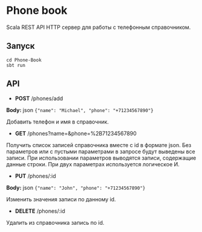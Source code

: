 # Phone book

Scala REST API HTTP сервер для работы с телефонным справочником.

## Запуск

```
cd Phone-Book
sbt run
```

## API

- **POST** /phones/add

**Body:** json `{"name": "Michael", "phone": "+71234567890"}`

Добавить телефон и имя в справочник.

- **GET** /phones?name=&phone=%2B71234567890

Получить список записей справочника вместе с id в формате json.
Без параметров или с пустыми параметрами в запросе будут выведены все записи.
При использовании параметров выводятся записи, содержащие данные строки.
При двух параметрах используется логическое И.

- **PUT** /phones/:id

**Body:** json `{"name": "John", "phone": "+71234567890"}`

Изменить значения записи по данному id.

- **DELETE** /phones/:id

Удалить из справочника запись по id.